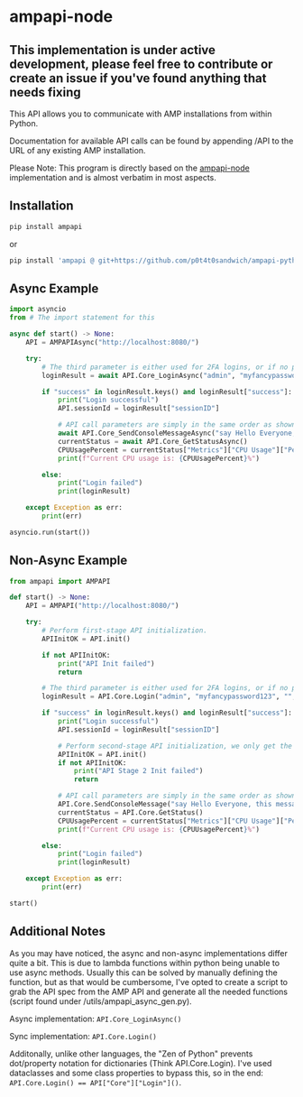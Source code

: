 # ampapi-node

## This implementation is under active development, please feel free to contribute or create an issue if you've found anything that needs fixing

This API allows you to communicate with AMP installations from within Python.

Documentation for available API calls can be found by appending /API to the URL of any existing AMP installation.

Please Note: This program is directly based on the [ampapi-node](https://github.com/CubeCoders/ampapi-node) implementation and is almost verbatim in most aspects.

## Installation

```bash
pip install ampapi
```

or

```bash
pip install 'ampapi @ git+https://github.com/p0t4t0sandwich/ampapi-python.git'
```

## Async Example

```python
import asyncio
from # The import statement for this

async def start() -> None:
    API = AMPAPIAsync("http://localhost:8080/")

    try:
        # The third parameter is either used for 2FA logins, or if no password is specified to use a remembered token from a previous login, or a service login token.
        loginResult = await API.Core_LoginAsync("admin", "myfancypassword123", "", False)

        if "success" in loginResult.keys() and loginResult["success"]:
            print("Login successful")
            API.sessionId = loginResult["sessionID"]

            # API call parameters are simply in the same order as shown in the documentation.
            await API.Core_SendConsoleMessageAsync("say Hello Everyone, this message was sent from the Python API!")
            currentStatus = await API.Core_GetStatusAsync()
            CPUUsagePercent = currentStatus["Metrics"]["CPU Usage"]["Percent"]
            print(f"Current CPU usage is: {CPUUsagePercent}%")

        else:
            print("Login failed")
            print(loginResult)

    except Exception as err:
        print(err)

asyncio.run(start())
```

## Non-Async Example

```python
from ampapi import AMPAPI

def start() -> None:
    API = AMPAPI("http://localhost:8080/")

    try:
        # Perform first-stage API initialization.
        APIInitOK = API.init()

        if not APIInitOK:
            print("API Init failed")
            return

        # The third parameter is either used for 2FA logins, or if no password is specified to use a remembered token from a previous login, or a service login token.
        loginResult = API.Core.Login("admin", "myfancypassword123", "", False)

        if "success" in loginResult.keys() and loginResult["success"]:
            print("Login successful")
            API.sessionId = loginResult["sessionID"]

            # Perform second-stage API initialization, we only get the full API data once we're logged in.
            APIInitOK = API.init()
            if not APIInitOK:
                print("API Stage 2 Init failed")
                return

            # API call parameters are simply in the same order as shown in the documentation.
            API.Core.SendConsoleMessage("say Hello Everyone, this message was sent from the Python API!")
            currentStatus = API.Core.GetStatus()
            CPUUsagePercent = currentStatus["Metrics"]["CPU Usage"]["Percent"]
            print(f"Current CPU usage is: {CPUUsagePercent}%")

        else:
            print("Login failed")
            print(loginResult)

    except Exception as err:
        print(err)

start()
```

## Additional Notes

As you may have noticed, the async and non-async implementations differ quite a bit. This is due to lambda functions within python being unable to use async methods. Usually this can be solved by manually defining the function, but as that would be cumbersome, I've opted to create a script to grab the API spec from the AMP API and generate all the needed functions (script found under /utils/ampapi_async_gen.py).

Async implementation: `API.Core_LoginAsync()`

Sync implementation: `API.Core.Login()`

Additonally, unlike other languages, the "Zen of Python" prevents dot/property notation for dictionaries (Think API.Core.Login). I've used dataclasses and some class properties to bypass this, so in the end: `API.Core.Login() == API["Core"]["Login"]()`.
